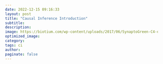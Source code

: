 ```yaml
---
date: 2022-12-15 09:16:33
layout: post
title: "Causal Inference Introduction"
subtitle:
description:
image: https://biotium.com/wp-content/uploads/2017/06/SynaptoGreen-C4-detail.jpg
optimized_image:
category:
tags: ci
author:
paginate: false
---
```

